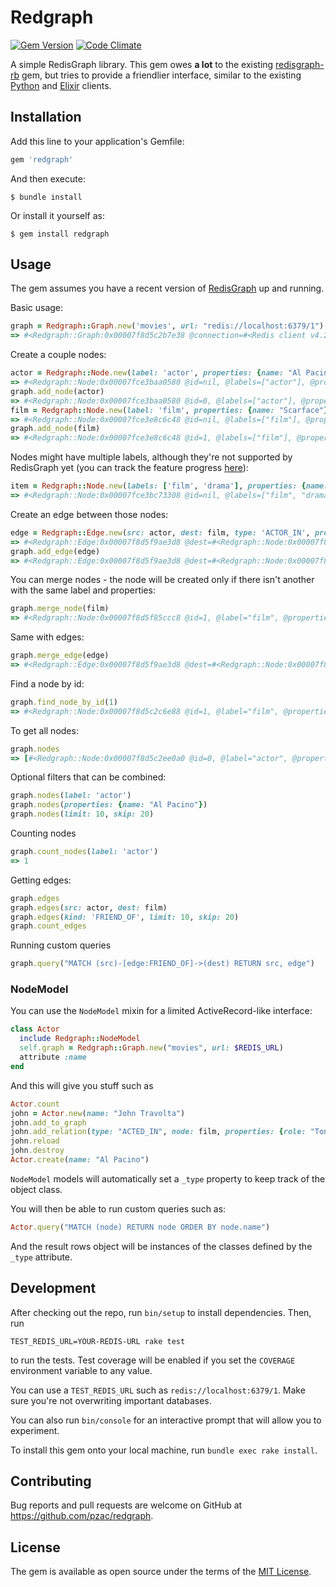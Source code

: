 # Redgraph

[![Gem Version](https://badge.fury.io/rb/redgraph.svg)](https://badge.fury.io/rb/redgraph)
[![Code Climate](https://codeclimate.com/github/pzac/redgraph.svg)](https://codeclimate.com/github/pzac/redgraph)

A simple RedisGraph library. This gem owes **a lot** to the existing [redisgraph-rb](https://github.com/RedisGraph/redisgraph-rb) gem, but tries to provide a friendlier interface, similar to the existing [Python](https://github.com/RedisGraph/redisgraph-py) and [Elixir](https://github.com/crflynn/redisgraph-ex) clients.

## Installation

Add this line to your application's Gemfile:

```ruby
gem 'redgraph'
```

And then execute:

    $ bundle install

Or install it yourself as:

    $ gem install redgraph

## Usage

The gem assumes you have a recent version of [RedisGraph](https://oss.redislabs.com/redisgraph/) up and running.

Basic usage:

```ruby
graph = Redgraph::Graph.new('movies', url: "redis://localhost:6379/1")
=> #<Redgraph::Graph:0x00007f8d5c2b7e38 @connection=#<Redis client v4.2.5 for redis://localhost:6379/1>, @graph_name="movies", @module_version=999999>
```

Create a couple nodes:

```ruby
actor = Redgraph::Node.new(label: 'actor', properties: {name: "Al Pacino"})
=> #<Redgraph::Node:0x00007fce3baa0580 @id=nil, @labels=["actor"], @properties={"name"=>"Al Pacino"}>
graph.add_node(actor)
=> #<Redgraph::Node:0x00007fce3baa0580 @id=0, @labels=["actor"], @properties={"name"=>"Al Pacino"}>
film = Redgraph::Node.new(label: 'film', properties: {name: "Scarface"})
=> #<Redgraph::Node:0x00007fce3e8c6c48 @id=nil, @labels=["film"], @properties={"name"=>"Scarface"}>
graph.add_node(film)
=> #<Redgraph::Node:0x00007fce3e8c6c48 @id=1, @labels=["film"], @properties={"name"=>"Scarface"}>
```

Nodes might have multiple labels, although they're not supported by RedisGraph yet (you can track the feature progress [here](https://github.com/RedisGraph/RedisGraph/pull/1561)):

```ruby
item = Redgraph::Node.new(labels: ['film', 'drama'], properties: {name: "Casino"})
=> #<Redgraph::Node:0x00007fce3bc73308 @id=nil, @labels=["film", "drama"], @properties={"name"=>"Casino"}>
```

Create an edge between those nodes:

```ruby
edge = Redgraph::Edge.new(src: actor, dest: film, type: 'ACTOR_IN', properties: {role: "Tony Montana"})
=> #<Redgraph::Edge:0x00007f8d5f9ae3d8 @dest=#<Redgraph::Node:0x00007f8d5f85ccc8 @id=1, @label="film", @properties={:name=>"Scarface"}>, @dest_id=1, @properties={:role=>"Tony Montana"}, @src=#<Redgraph::Node:0x00007f8d5f95cf88 @id=0, @label="actor", @properties={:name=>"Al Pacino"}>, @src_id=0, @type="ACTOR_IN">
graph.add_edge(edge)
=> #<Redgraph::Edge:0x00007f8d5f9ae3d8 @dest=#<Redgraph::Node:0x00007f8d5f85ccc8 @id=1, @label="film", @properties={:name=>"Scarface"}>, @dest_id=1, @id=0, @properties={:role=>"Tony Montana"}, @src=#<Redgraph::Node:0x00007f8d5f95cf88 @id=0, @label="actor", @properties={:name=>"Al Pacino"}>, @src_id=0, @type="ACTOR_IN">
```

You can merge nodes - the node will be created only if there isn't another with the same label and properties:

```ruby
graph.merge_node(film)
=> #<Redgraph::Node:0x00007f8d5f85ccc8 @id=1, @label="film", @properties={:name=>"Scarface"}>
```

Same with edges:

```ruby
graph.merge_edge(edge)
=> #<Redgraph::Edge:0x00007f8d5f9ae3d8 @dest=#<Redgraph::Node:0x00007f8d5f85ccc8 @id=1, @label="film", @properties={:name=>"Scarface"}>, @dest_id=1, @id=0, @properties={:role=>"Tony Montana"}, @src=#<Redgraph::Node:0x00007f8d5f95cf88 @id=0, @label="actor", @properties={:name=>"Al Pacino"}>, @src_id=0, @type="ACTOR_IN">
```

Find a node by id:

```ruby
graph.find_node_by_id(1)
=> #<Redgraph::Node:0x00007f8d5c2c6e88 @id=1, @label="film", @properties={"name"=>"Scarface"}>
```

To get all nodes:

```ruby
graph.nodes
=> [#<Redgraph::Node:0x00007f8d5c2ee0a0 @id=0, @label="actor", @properties={"name"=>"Al Pacino"}>, #<Redgraph::Node:0x00007f8d5c2edfd8 @id=1, @label="film", @properties={"name"=>"Scarface"}>]
```

Optional filters that can be combined:

```ruby
graph.nodes(label: 'actor')
graph.nodes(properties: {name: "Al Pacino"})
graph.nodes(limit: 10, skip: 20)
```

Counting nodes

```ruby
graph.count_nodes(label: 'actor')
=> 1
```

Getting edges:

```ruby
graph.edges
graph.edges(src: actor, dest: film)
graph.edges(kind: 'FRIEND_OF', limit: 10, skip: 20)
graph.count_edges
```

Running custom queries

```ruby
graph.query("MATCH (src)-[edge:FRIEND_OF]->(dest) RETURN src, edge")
```

### NodeModel

You can use the `NodeModel` mixin for a limited ActiveRecord-like interface:

```ruby
class Actor
  include Redgraph::NodeModel
  self.graph = Redgraph::Graph.new("movies", url: $REDIS_URL)
  attribute :name
end
```

And this will give you stuff such as

```ruby
Actor.count
john = Actor.new(name: "John Travolta")
john.add_to_graph
john.add_relation(type: "ACTED_IN", node: film, properties: {role: "Tony Manero"})
john.reload
john.destroy
Actor.create(name: "Al Pacino")
```

`NodeModel` models will automatically set a `_type` property to keep track of the object class.

You will then be able to run custom queries such as:

```ruby
Actor.query("MATCH (node) RETURN node ORDER BY node.name")
```
And the result rows object will be instances of the classes defined by the `_type` attribute.

## Development

After checking out the repo, run `bin/setup` to install dependencies. Then, run 

    TEST_REDIS_URL=YOUR-REDIS-URL rake test

to run the tests. Test coverage will be enabled if you set the `COVERAGE` environment variable to any value.

You can use a `TEST_REDIS_URL` such as `redis://localhost:6379/1`. Make sure you're not overwriting important databases.

You can also run `bin/console` for an interactive prompt that will allow you to experiment.

To install this gem onto your local machine, run `bundle exec rake install`.

## Contributing

Bug reports and pull requests are welcome on GitHub at https://github.com/pzac/redgraph.

## License

The gem is available as open source under the terms of the [MIT License](https://opensource.org/licenses/MIT).
